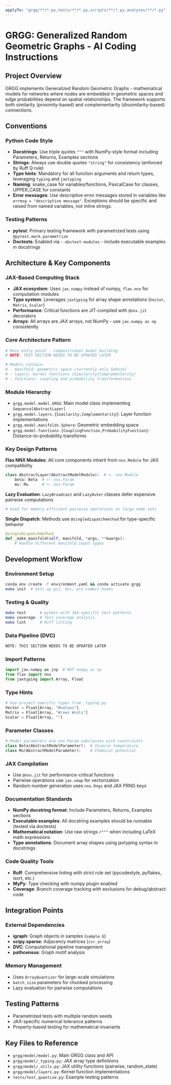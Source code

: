 ```yaml
---
applyTo: "grgg/**/*.py,tests/**/*.py,scripts/**/*.py,analyses/**/*.py"
---
```


# GRGG: Generalized Random Geometric Graphs - AI Coding Instructions

## Project Overview
GRGG implements Generalized Random Geometric Graphs - mathematical models for networks where nodes are embedded in geometric spaces and edge probabilities depend on spatial relationships. The framework supports both similarity (proximity-based) and complementarity (dissimilarity-based) connections.

## Conventions

### Python Code Style
- **Docstrings**: Use triple quotes `"""` with NumPy-style format including Parameters, Returns, Examples sections
- **Strings**: Always use double quotes `"string"` for consistency (enforced by Ruff Q rule)
- **Type hints**: Mandatory for all function arguments and return types, leveraging `typing` and `jaxtyping`
- **Naming**: snake_case for variables/functions, PascalCase for classes, UPPER_CASE for constants
- **Error messages**: Use descriptive error messages stored in variables like `errmsg = "descriptive message"`. Exceptions should be specific and raised from named variables,
not inline strings.

### Testing Patterns
- **pytest**: Primary testing framework with parametrized tests using `@pytest.mark.parametrize`
- **Doctests**: Enabled via `--doctest-modules` - include executable examples in docstrings


## Architecture & Key Components

### JAX-Based Computing Stack
- **JAX ecosystem**: Uses `jax.numpy` instead of numpy, `flax.nnx` for computation modules
- **Type system**: Leverages `jaxtyping` for array shape annotations (`Vector`, `Matrix`, `Scalar`)
- **Performance**: Critical functions are JIT-compiled with `@nnx.jit` decorators
- **Arrays**: All arrays are JAX arrays, not NumPy - use `jax.numpy as np` consistently

### Core Architecture Pattern
```python
# Main entry point - compositional model building
# NOTE: THIS SECTION NEEDS TO BE UPDATED LATER

# Models contain:
# - manifold: geometric space (currently only Sphere)
# - layers: kernel functions (Similarity/Complementarity)
# - functions: coupling and probability transformations
```

### Module Hierarchy
- `grgg.model.model.GRGG`: Main model class implementing `Sequence[AbstractLayer]`
- `grgg.model.layers.{Similarity,Complementarity}`: Layer function implementations
- `grgg.model.manifolds.Sphere`: Geometric embedding space
- `grgg.model.functions.{CouplingFunction,ProbabilityFunction}`: Distance-to-probability transforms

### Key Design Patterns

**Flax NNX Modules**: All core components inherit from `nnx.Module` for JAX compatibility

```python
class AbstractLayer(AbstractModelModule):  # <- nnx.Module
    beta: Beta  # <- nnx.Param
    mu: Mu      # <- nnx.Param
```

**Lazy Evaluation**: `LazyBroadcast` and `LazyOuter` classes defer expensive pairwise computations

```python
# Used for memory-efficient pairwise operations on large node sets
```

**Single Dispatch**: Methods use `@singledispatchmethod` for type-specific behavior
```python
@singledispatchmethod
def _make_manifold(self, manifold, *args, **kwargs):
    # Handle different manifold input types
```

## Development Workflow

### Environment Setup
```bash
conda env create -f environment.yaml && conda activate grgg
make init  # Sets up git, dvc, pre-commit hooks
```

### Testing & Quality
```bash
make test      # pytest with JAX-specific test patterns
make coverage  # Test coverage analysis
make lint      # Ruff linting
```

### Data Pipeline (DVC)
```bash
NOTE: THIS SECTION NEEDS TO BE UPDATED LATER
```

### Import Patterns
```python
import jax.numpy as jnp  # NOT numpy as np
from flax import nnx
from jaxtyping import Array, Float
```

### Type Hints
```python
# Use project-specific types from _typing.py
Vector = Float[Array, "#values"]
Matrix = Float[Array, "#rows #cols"]
Scalar = Float[Array, ""]
```

### Parameter Classes
```python
# Model parameters are nnx.Param subclasses with constraints
class Beta(AbstractModelParameter):  # Inverse temperature
class Mu(AbstractModelParameter):    # Chemical potential
```

### JAX Compilation
- Use `@nnx.jit` for performance-critical functions
- Pairwise operations use `jax.vmap` for vectorization
- Random number generation uses `nnx.Rngs` and JAX PRNG keys

### Documentation Standards
- **NumPy docstring format**: Include Parameters, Returns, Examples sections
- **Executable examples**: All docstring examples should be runnable (tested via doctests)
- **Mathematical notation**: Use raw strings `r"""` when including LaTeX math expressions
- **Type annotations**: Document array shapes using jaxtyping syntax in docstrings

### Code Quality Tools
- **Ruff**: Comprehensive linting with strict rule set (pycodestyle, pyflakes, isort, etc.)
- **MyPy**: Type checking with numpy plugin enabled
- **Coverage**: Branch coverage tracking with exclusions for debug/abstract code

## Integration Points

### External Dependencies
- **igraph**: Graph objects in samples (`sample.G`)
- **scipy.sparse**: Adjacency matrices (`csr_array`)
- **DVC**: Computational pipeline management
- **pathcensus**: Graph motif analysis

### Memory Management
- Uses `ArrayQuantizer` for large-scale simulations
- `batch_size` parameters for chunked processing
- Lazy evaluation for pairwise computations

## Testing Patterns
- Parametrized tests with multiple random seeds
- JAX-specific numerical tolerance patterns
- Property-based testing for mathematical invariants

## Key Files to Reference
- `grgg/model/model.py`: Main GRGG class and API
- `grgg/model/_typing.py`: JAX array type definitions
- `grgg/model/_utils.py`: JAX utility functions (pairwise, random_state)
- `grgg/model/layers.py`: Kernel function implementations
- `tests/test_quantize.py`: Example testing patterns
